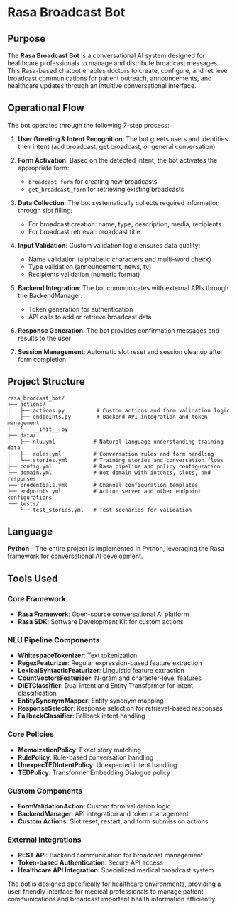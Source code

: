 # Rasa Broadcast Bot

## Purpose
The **Rasa Broadcast Bot** is a conversational AI system designed for healthcare professionals to manage and distribute broadcast messages. This Rasa-based chatbot enables doctors to create, configure, and retrieve broadcast communications for patient outreach, announcements, and healthcare updates through an intuitive conversational interface.

## Operational Flow

The bot operates through the following 7-step process:

1. **User Greeting & Intent Recognition**: The bot greets users and identifies their intent (add broadcast, get broadcast, or general conversation)

2. **Form Activation**: Based on the detected intent, the bot activates the appropriate form:
   - `broadcast_form` for creating new broadcasts
   - `get_broadcast_form` for retrieving existing broadcasts

3. **Data Collection**: The bot systematically collects required information through slot filling:
   - For broadcast creation: name, type, description, media, recipients
   - For broadcast retrieval: broadcast title

4. **Input Validation**: Custom validation logic ensures data quality:
   - Name validation (alphabetic characters and multi-word check)
   - Type validation (announcement, news, tv)
   - Recipients validation (numeric format)

5. **Backend Integration**: The bot communicates with external APIs through the BackendManager:
   - Token generation for authentication
   - API calls to add or retrieve broadcast data

6. **Response Generation**: The bot provides confirmation messages and results to the user

7. **Session Management**: Automatic slot reset and session cleanup after form completion

## Project Structure

```
rasa_brodcast_bot/
├── actions/
│   ├── actions.py          # Custom actions and form validation logic
│   ├── endpoints.py        # Backend API integration and token management
│   └── __init__.py
├── data/
│   ├── nlu.yml            # Natural language understanding training data
│   ├── rules.yml          # Conversation rules and form handling
│   └── stories.yml        # Training stories and conversation flows
├── config.yml             # Rasa pipeline and policy configuration
├── domain.yml             # Bot domain with intents, slots, and responses
├── credentials.yml        # Channel configuration templates
├── endpoints.yml          # Action server and other endpoint configurations
└── tests/
    └── test_stories.yml   # Test scenarios for validation
```

## Language
**Python** - The entire project is implemented in Python, leveraging the Rasa framework for conversational AI development.

## Tools Used

### Core Framework
- **Rasa Framework**: Open-source conversational AI platform
- **Rasa SDK**: Software Development Kit for custom actions

### NLU Pipeline Components
- **WhitespaceTokenizer**: Text tokenization
- **RegexFeaturizer**: Regular expression-based feature extraction
- **LexicalSyntacticFeaturizer**: Linguistic feature extraction
- **CountVectorsFeaturizer**: N-gram and character-level features
- **DIETClassifier**: Dual Intent and Entity Transformer for intent classification
- **EntitySynonymMapper**: Entity synonym mapping
- **ResponseSelector**: Response selection for retrieval-based responses
- **FallbackClassifier**: Fallback intent handling

### Core Policies
- **MemoizationPolicy**: Exact story matching
- **RulePolicy**: Rule-based conversation handling
- **UnexpecTEDIntentPolicy**: Unexpected intent handling
- **TEDPolicy**: Transformer Embedding Dialogue policy

### Custom Components
- **FormValidationAction**: Custom form validation logic
- **BackendManager**: API integration and token management
- **Custom Actions**: Slot reset, restart, and form submission actions

### External Integrations
- **REST API**: Backend communication for broadcast management
- **Token-based Authentication**: Secure API access
- **Healthcare API Integration**: Specialized medical broadcast system

The bot is designed specifically for healthcare environments, providing a user-friendly interface for medical professionals to manage patient communications and broadcast important health information efficiently.
